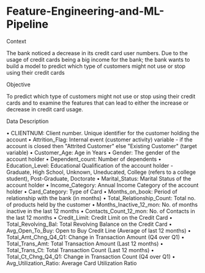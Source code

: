 # Feature-Engineering-and-ML-Pipeline
Context

The bank noticed a decrease in its credit card user numbers. Due to the usage of credit cards being a big income for the bank; the bank wants to build a model to predict which type of customers might not use or stop using their credit cards

Objective

To predict which type of customers might not use or stop using their credit cards and to examine the features that can lead to either the increase or decrease in credit card usage.

Data Description

• CLIENTNUM: Client number. Unique identifier for the customer holding the account
• Attrition_Flag: Internal event (customer activity) variable - if the account is closed then "Attrited Customer" else "Existing Customer" (target variable)
• Customer_Age: Age in Years
• Gender: The gender of the account holder
• Dependent_count: Number of dependents
• Education_Level: Educational Qualification of the account holder - Graduate, High School, Unknown, Uneducated, College (refers to a college student), Post-Graduate, Doctorate
• Marital_Status: Marital Status of the account holder
• Income_Category: Annual Income Category of the account holder
• Card_Category: Type of Card
• Months_on_book: Period of relationship with the bank (in months)
• Total_Relationship_Count: Total no. of products held by the customer
• Months_Inactive_12_mon: No. of months inactive in the last 12 months
• Contacts_Count_12_mon: No. of Contacts in the last 12 months
• Credit_Limit: Credit Limit on the Credit Card
• Total_Revolving_Bal: Total Revolving Balance on the Credit Card
• Avg_Open_To_Buy: Open to Buy Credit Line (Average of last 12 months)
• Total_Amt_Chng_Q4_Q1: Change in Transaction Amount (Q4 over Q1)
• Total_Trans_Amt: Total Transaction Amount (Last 12 months)
• Total_Trans_Ct: Total Transaction Count (Last 12 months)
• Total_Ct_Chng_Q4_Q1: Change in Transaction Count (Q4 over Q1)
• Avg_Utilization_Ratio: Average Card Utilization Ratio
